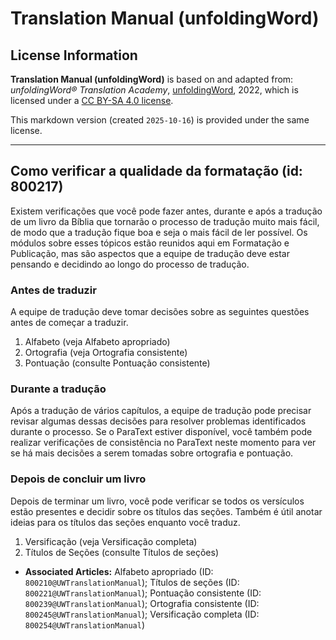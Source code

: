 # Translation Manual (unfoldingWord)

## License Information

**Translation Manual (unfoldingWord)** is based on and adapted from: _unfoldingWord® Translation Academy_, [unfoldingWord](https://unfoldingword.org/utw), 2022, which is licensed under a [CC BY-SA 4.0 license](https://creativecommons.org/licenses/by-sa/4.0/legalcode.en).

This markdown version (created `2025-10-16`) is provided under the same license.



--------------------------------

## Como verificar a qualidade da formatação (id: 800217)

Existem verificações que você pode fazer antes, durante e após a tradução de um livro da Bíblia que tornarão o processo de tradução muito mais fácil, de modo que a tradução fique boa e seja o mais fácil de ler possível. Os módulos sobre esses tópicos estão reunidos aqui em Formatação e Publicação, mas são aspectos que a equipe de tradução deve estar pensando e decidindo ao longo do processo de tradução.

### Antes de traduzir

A equipe de tradução deve tomar decisões sobre as seguintes questões antes de começar a traduzir.

1. Alfabeto (veja Alfabeto apropriado)
2. Ortografia (veja Ortografia consistente)
3. Pontuação (consulte Pontuação consistente)

### Durante a tradução

Após a tradução de vários capítulos, a equipe de tradução pode precisar revisar algumas dessas decisões para resolver problemas identificados durante o processo. Se o ParaText estiver disponível, você também pode realizar verificações de consistência no ParaText neste momento para ver se há mais decisões a serem tomadas sobre ortografia e pontuação.

### Depois de concluir um livro

Depois de terminar um livro, você pode verificar se todos os versículos estão presentes e decidir sobre os títulos das seções. Também é útil anotar ideias para os títulos das seções enquanto você traduz.

1. Versificação (veja Versificação completa)
2. Títulos de Seções (consulte Títulos de seções)

* **Associated Articles:** Alfabeto apropriado (ID: `800210@UWTranslationManual`); Títulos de seções (ID: `800221@UWTranslationManual`); Pontuação consistente (ID: `800239@UWTranslationManual`); Ortografia consistente (ID: `800245@UWTranslationManual`); Versificação completa (ID: `800254@UWTranslationManual`)


